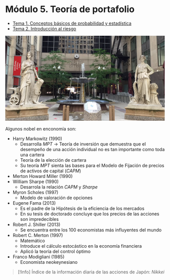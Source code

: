 # Módulo 5. Teoría de portafolio

- [Tema 1. Conceptos básicos de probabilidad y estadística](Tema%201.%20Conceptos%20básicos%20de%20probabilidad%20y%20estadística.md)
- [Tema 2. Introducción al riesgo](Tema%202.%20Introducción%20al%20riesgo)




![](attachments/Pasted%20image%2020230504181901.png)


Algunos nobel en enconomía son:
- Harry Markowitz (1990)
	- Desarrolla _MPT_ -> Teoría de inversión que demuestra que el desempeño de una acción individual no es tan importante como toda una cartera
	- Teoría de la elección de cartera
	- Su teoría _MPT_ sienta las bases para el Modelo de Fijación de precios de activos de capital (_CAPM_)
- Merton Howard Miller (1990)
- William Sharpe (1990)
	- Desarrola la relación _CAPM_ y _Sharpe_
- Myron Scholes (1997)
	- Modelo de valoración de opciones
- Eugene Fama (2013)
	- Es el padre de la Hipótesis de la eficiencia de los mercados
	- En su tesis de doctorado concluye que los precios de las acciones son impredecibles
- Robert J. Shiller (2013)
	- Se encuentra entre los 100 economistas más influyentes del mundo
- Robert C. Merton (1997)
	- Matemático
	- Introduce el cálculo estocástico en la economía financiera
	- Aplicó la teoría del control óptimo
- Franco Modigliani (1985)
	- Economista neokeynesiano



>[!Info]
>Índice de la información diaria de las acciones de Japón: _Nikkei_
